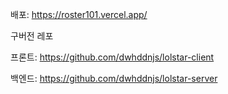 배포: https://roster101.vercel.app/

구버전 레포

프론트: https://github.com/dwhddnjs/lolstar-client

백엔드: https://github.com/dwhddnjs/lolstar-server
